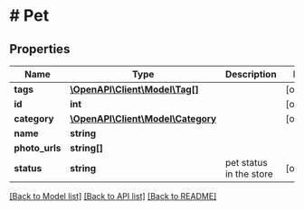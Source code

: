 # # Pet

## Properties

Name | Type | Description | Notes
------------ | ------------- | ------------- | -------------
**tags** | [**\OpenAPI\Client\Model\Tag[]**](Tag.md) |  | [optional]
**id** | **int** |  | [optional]
**category** | [**\OpenAPI\Client\Model\Category**](Category.md) |  | [optional]
**name** | **string** |  |
**photo_urls** | **string[]** |  |
**status** | **string** | pet status in the store | [optional]

[[Back to Model list]](../../README.md#models) [[Back to API list]](../../README.md#endpoints) [[Back to README]](../../README.md)

